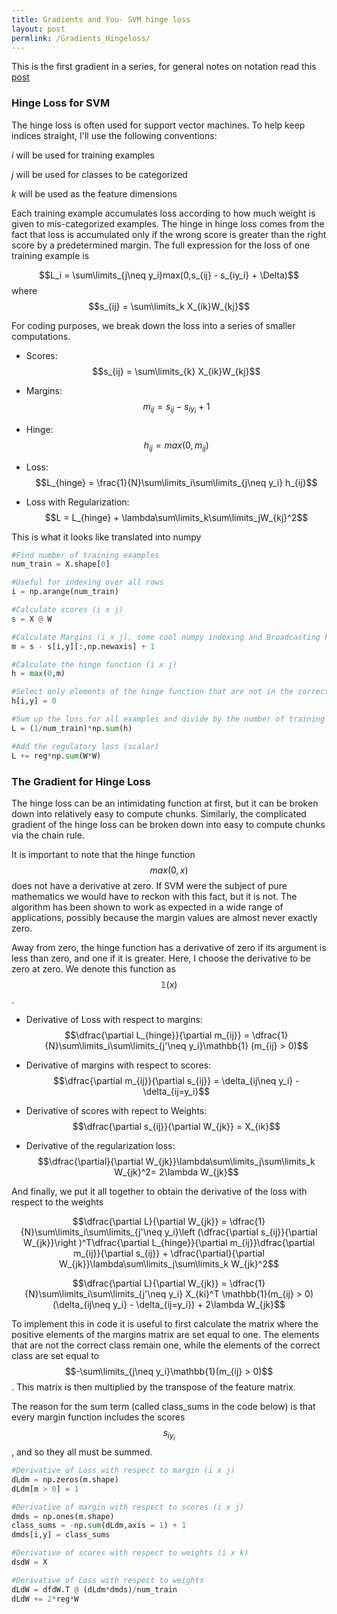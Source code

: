 ```yaml
---
title: Gradients and You- SVM hinge loss
layout: post
permlink: /Gradients_Hingeloss/
---
```

This is the first gradient in a series, for general notes on notation read this [post](https://cemalec.github.io/Gradients_Notation)

### Hinge Loss for SVM

The hinge loss is often used for support vector machines. To help keep indices straight, I'll use the following conventions:

*i* will be used for training examples

*j* will be used for classes to be categorized

*k* will be used as the feature dimensions

Each training example accumulates loss according to how much weight is given to mis-categorized examples. The hinge in hinge loss comes from the fact that loss is accumulated only if the wrong score is greater than the right score by a predetermined margin. The full expression for the loss of one training example is

$$L_i = \sum\limits_{j\neq y_i}max(0,s_{ij} - s_{iy_i} + \Delta)$$ where $$s_{ij} = \sum\limits_k X_{ik}W_{kj}$$

For coding purposes, we break down the loss into a series of smaller computations.

- Scores: $$s_{ij} = \sum\limits_{k} X_{ik}W_{kj}$$

- Margins: $$m_{ij} = s_{ij} - s_{iy_i} + 1$$



- Hinge: $$h_{ij} = max(0,m_{ij})$$


- Loss: $$L_{hinge} = \frac{1}{N}\sum\limits_i\sum\limits_{j\neq y_i} h_{ij}$$

- Loss with Regularization: $$L = L_{hinge} + \lambda\sum\limits_k\sum\limits_jW_{kj}^2$$

This is what it looks like translated into numpy

```python
#Find number of training examples
num_train = X.shape[0]

#Useful for indexing over all rows
i = np.arange(num_train)

#Calculate scores (i x j)
s = X @ W

#Calculate Margins (i x j), some cool numpy indexing and Broadcasting here
m = s - s[i,y][:,np.newaxis] + 1

#Calculate the hinge function (i x j)
h = max(0,m)

#Select only elements of the hinge function that are not in the correct class (i x j)
h[i,y] = 0

#Sum up the loss for all examples and divide by the number of training examples (scalar)
L = (1/num_train)*np.sum(h)

#Add the regulatory loss (scalar)
L += reg*np.sum(W*W)
```

### The Gradient for Hinge Loss

The hinge loss can be an intimidating function at first, but it can be broken down into relatively easy to compute chunks. Similarly, the complicated gradient of the hinge loss can be broken down into easy to compute chunks via the chain rule.

It is important to note that the hinge function $$max(0,x)$$ does not have a derivative at zero. If SVM were the subject of pure mathematics we would have to reckon with this fact, but it is not. The algorithm has been shown to work as expected in a wide range of applications, possibly because the margin values are almost never exactly zero.

Away from zero, the hinge function has a derivative of zero if its argument is less than zero, and one if it is greater. Here, I choose the derivative to be zero at zero. We denote this function as $$\mathbb{1}(x)$$.

- Derivative of Loss with respect to margins: $$\dfrac{\partial L_{hinge}}{\partial m_{ij}} = \dfrac{1}{N}\sum\limits_i\sum\limits_{j'\neq y_i}\mathbb{1} (m_{ij} > 0)$$


- Derivative of margins with respect to scores: $$\dfrac{\partial m_{ij}}{\partial s_{ij}} = \delta_{ij\neq y_i} - \delta_{ij=y_i}$$


- Derivative of scores with repect to Weights: $$\dfrac{\partial s_{ij}}{\partial W_{jk}} = X_{ik}$$


- Derivative of the regularization loss: $$\dfrac{\partial}{\partial W_{jk}}\lambda\sum\limits_j\sum\limits_k W_{jk}^2= 2\lambda W_{jk}$$



And finally, we put it all together to obtain the derivative of the loss with respect to the weights

$$\dfrac{\partial L}{\partial W_{jk}} = \dfrac{1}{N}\sum\limits_i\sum\limits_{j'\neq y_i}\left (\dfrac{\partial s_{ij}}{\partial W_{jk}}\right )^T\dfrac{\partial L_{hinge}}{\partial m_{ij}}\dfrac{\partial m_{ij}}{\partial s_{ij}} + \dfrac{\partial}{\partial W_{jk}}\lambda\sum\limits_j\sum\limits_k W_{jk}^2$$

$$\dfrac{\partial L}{\partial W_{jk}} = \dfrac{1}{N}\sum\limits_i\sum\limits_{j'\neq y_i} X_{ki}^T \mathbb{1}(m_{ij} > 0)(\delta_{ij\neq y_i} - \delta_{ij=y_i}) + 2\lambda W_{jk}$$

To implement this in code it is useful to first calculate the matrix where the positive elements of the margins matrix are set equal to one. The elements that are not the correct class remain one, while the elements of the correct class are set equal to $$-\sum\limits_{j\neq y_i}\mathbb{1}(m_{ij} > 0)$$. This matrix is then multiplied by the transpose of the feature matrix.

The reason for the sum term (called class_sums in the code below) is that every margin function includes the scores $$s_{iy_i}$$, and so they all must be summed.

```python
#Derivative of Loss with respect to margin (i x j)
dLdm = np.zeros(m.shape)
dLdm[m > 0] = 1

#Derivative of margin with respect to scores (i x j)
dmds = np.ones(m.shape)
class_sums = -np.sum(dLdm,axis = 1) + 1
dmds[i,y] = class_sums

#Derivative of scores with respect to weights (i x k)
dsdW = X

#Derivative of Loss with respect to weights
dLdW = dfdW.T @ (dLdm*dmds)/num_train
dLdW += 2*reg*W
```
